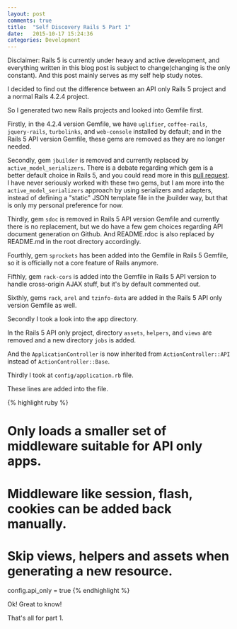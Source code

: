 ```yaml
---
layout: post
comments: true
title:  "Self Discovery Rails 5 Part 1"
date:   2015-10-17 15:24:36
categories: Development
---
```


Disclaimer: Rails 5 is currently under heavy and active development, and everything written in this blog post is subject to change(changing is the only constant). And this post mainly serves as my self help study notes.

I decided to find out the difference between an API only Rails 5 project and a normal Rails 4.2.4 project.

So I generated two new Rails projects and looked into Gemfile first.

Firstly, in the 4.2.4 version Gemfile, we have `uglifier`, `coffee-rails`, `jquery-rails`, `turbolinks`, and `web-console` installed by default; and in the Rails 5 API version Gemfile, these gems are removed as they are no longer needed.

Secondly, gem `jbuilder` is removed and currently replaced by `active_model_serializers`. There is a debate regarding which gem is a better default choice in Rails 5, and you could read more in this [pull request](https://github.com/rails/rails/pull/19832). I have never seriously worked with these two gems, but I am more into the `active_model_serializers` approach by using serializers and adapters, instead of defining a "static" JSON template file in the jbuilder way, but that is only my personal preference for now.

Thirdly, gem `sdoc` is removed in Rails 5 API version Gemfile and currently there is no replacement, but we do have a few gem choices regarding API document generation on Github. And README.rdoc is also replaced by README.md in the root directory accordingly.

Fourthly, gem `sprockets` has been added into the Gemfile in Rails 5 Gemfile, so it is officially not a core feature of Rails anymore. 

Fifthly, gem `rack-cors` is added into the Gemfile in Rails 5 API version to handle cross-origin AJAX stuff, but it's by default commented out.

Sixthly, gems `rack`, `arel` and `tzinfo-data` are added in the Rails 5 API only version Gemfile as well.

Secondly I took a look into the app directory.

In the Rails 5 API only project, directory `assets`, `helpers`, and `views` are removed and a new directory `jobs` is added.

And the `ApplicationController` is now inherited from `ActionController::API` instead of `ActionController::Base`.

Thirdly I took at `config/application.rb` file. 

These lines are added into the file. 

{% highlight ruby %}
# Only loads a smaller set of middleware suitable for API only apps.
# Middleware like session, flash, cookies can be added back manually.
# Skip views, helpers and assets when generating a new resource.
config.api_only = true
{% endhighlight %}

Ok! Great to know!

That's all for part 1.